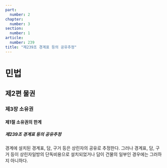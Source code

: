 ```yaml
---
part:
  number: 2
chapter:
  number: 3
section:
  number: 1
article:
  number: 239
title: "제239조 경계표 등의 공유추정"
---
```

# 민법

## 제2편 물권

### 제3장 소유권

#### 제1절 소유권의 한계

##### 제239조 경계표 등의 공유추정

경계에 설치된 경계표, 담, 구거 등은 상린자의 공유로 추정한다. 그러나 경계표, 담, 구거 등이 상린자일방의 단독비용으로 설치되었거나 담이 건물의 일부인 경우에는 그러하지 아니하다.
